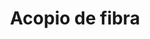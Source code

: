 ---
title: "Acopio de fibra"
url: /san-francisco-de-chinimbimi/acopio-de-fibra-calle-cumanda/
shop: comercio
---